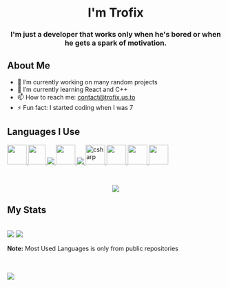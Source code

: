 <h1  align="center">I'm Trofix</h1>

<h3  align="center">I'm just a developer that works only when he's bored or when he gets a spark of motivation.</h3>

  
  

## About Me

  

- 🔭 I’m currently working on many random projects 
- 🌱 I’m currently learning React and C++
- 📫 How to reach me: contact@trofix.us.to
- ⚡ Fun fact: I started coding when I was 7

  

##  Languages I Use

  

<p  align="center" display="flex" gap="20px">

<a  href="https://en.wikipedia.org/wiki/HTML"  target="_blank">  <img  src="https://cdn.worldvectorlogo.com/logos/html-1.svg"  width="45"  height="45"/>  </a>
<a  href="https://en.wikipedia.org/wiki/CSS"  target="_blank">  <img  src="https://seeklogo.com/images/C/css-3-logo-023C1A7171-seeklogo.com.png"  width="40"  height="45"/>  </a>
<a  href="https://en.wikipedia.org/wiki/JavaScript"  target="_blank">  <img  src="https://img.icons8.com/color/48/000000/javascript.png"/>  </a>
   <a  href="https://en.wikipedia.org/wiki/PHP"  target="_blank">  <img  src="https://img.icons8.com/offices/344/php-logo.png"  width="45"  height="45"/>  </a>
<a href="https://en.wikipedia.org/wiki/Node.js"  target="_blank">  <img  src="https://img.icons8.com/color/48/000000/nodejs.png"/>  </a>
<a  href="https://en.wikipedia.org/wiki/C_Sharp_(programming_language)"  target="_blank">  <img  src="https://brandeps.com/logo-download/C/C-Sharp-logo-vector-01.svg"  alt="csharp"  width="45"  height="45"/>  </a>
<a  href="https://en.wikipedia.org/wiki/Python_(programming_language)"  target="_blank">  <img  src="https://img.icons8.com/color/344/python--v1.png"  width="45"  height="45"/>  </a>
<a  href="https://en.wikipedia.org/wiki/Java_(programming_language)"  target="_blank">  <img  src="https://img.icons8.com/color/344/java-coffee-cup-logo--v1.png"  width="45"  height="45"/>  </a>
<a  href="https://en.wikipedia.org/wiki/Lua_(programming_language)"  target="_blank">  <img  src="https://img.icons8.com/external-tal-revivo-shadow-tal-revivo/344/external-lua-is-a-lightweight-multi-paradigm-programming-language-logo-shadow-tal-revivo.png"  width="45"  height="45"/>  </a>
</p>


<br/>

  

<p  align="center">

<img src="https://github-readme-streak-stats.herokuapp.com/?user=JustTrofix&theme=black-ice&hide_border=true&stroke=0000&background=#0D1117"/>

</p>

  

## My Stats

  

<br/>

<img src="https://github-readme-stats.vercel.app/api?username=JustTrofix&show_icons=true&count_private=true&theme=react&hide_border=true&bg_color=0D1117"/>

<img  src="https://github-readme-stats.vercel.app/api/top-langs/?username=JustTrofix&langs_count=8&count_private=true&layout=compact&theme=react&hide_border=true&bg_color=0D1117"  />

<br/>

<b>Note:</b> Most Used Languages is only from public repositories

  
  

<br/>

<br/>

  

<img  src="https://activity-graph.herokuapp.com/graph?username=JustTrofix&bg_color=0D1117&color=5BCDEC&line=5BCDEC&point=FFFFFF&hide_border=true"  />

  

<br/>

<br/>

